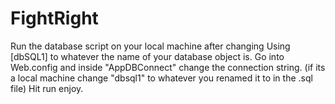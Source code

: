 # FightRight

Run the database script on your local machine after changing Using [dbSQL1] to whatever the name of your database object is.
Go into Web.config and inside "AppDBConnect" change the connection string. (if its a local machine change "dbsql1" to whatever you renamed it to in the .sql file)
Hit run enjoy.
